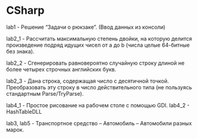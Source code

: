 # CSharp
lab1 - Решение “Задачи о рюкзаке”. (Ввод данных из консоли) 

lab2_1 - Рассчитать максимальную степень двойки, на которую делится произведение подряд идущих чисел от a до b (числа целые 64-битные без знака).

lab2_2 - Сгенерировать равновероятно случайную строку длиной не более четырех строчных английских букв.

lab2_3 - Дана строка, содержащая число с десятичной точкой. Преобразовать эту строку в число действительного типа (не пользуясь стандартным Parse/TryParse).

lab4_1 - Простое рисование на рабочем столе с помощью GDI.
lab4_2 - HashTableDLL

lab3, lab5 - Транспортное средство – Автомобиль – Автомобили разных марок.
